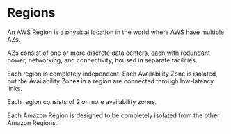# Regions

An AWS Region is a physical location in the world where AWS have multiple AZs.

AZs consist of one or more discrete data centers, each with redundant power, networking, and connectivity, housed in separate facilities.

Each region is completely independent. Each Availability Zone is isolated, but the Availability Zones in a region are connected through low-latency links.

Each region consists of 2 or more availability zones.

Each Amazon Region is designed to be completely isolated from the other Amazon Regions.